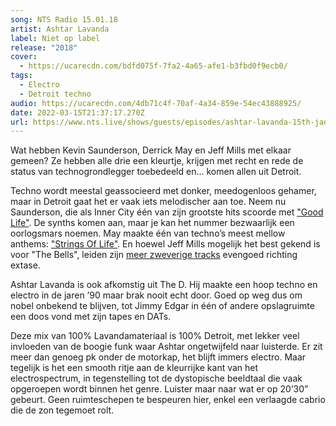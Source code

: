 ```yaml
---
song: NTS Radio 15.01.18
artist: Ashtar Lavanda
label: Niet op label
release: "2018"
cover:
  - https://ucarecdn.com/bdfd075f-7fa2-4a65-afe1-b3fbd0f9ecb0/
tags:
  - Electro
  - Detroit techno
audio: https://ucarecdn.com/4db71c4f-70af-4a34-859e-54ec43888925/
date: 2022-03-15T21:37:17.270Z
url: https://www.nts.live/shows/guests/episodes/ashtar-lavanda-15th-january-2018
---
```

Wat hebben Kevin Saunderson, Derrick May en Jeff Mills met elkaar gemeen? Ze hebben alle drie een kleurtje, krijgen met recht en rede de status van technogrondlegger toebedeeld en… komen allen uit Detroit.  

Techno wordt meestal geassocieerd met donker, meedogenloos gehamer, maar in Detroit gaat het er vaak iets melodischer aan toe. Neem nu Saunderson, die als Inner City één van zijn grootste hits scoorde met ["Good Life"](https://www.youtube.com/watch?v=KJxJxr9RlKM). De synths komen aan, maar je kan het nummer bezwaarlijk een oorlogsmars noemen. May maakte één van techno’s meest mellow anthems: ["Strings Of Life"](https://www.youtube.com/watch?v=rFQZndywOR4). En hoewel Jeff Mills mogelijk het best gekend is voor "The Bells", leiden zijn [meer zweverige tracks](https://www.youtube.com/watch?v=CRuAsP_T120) evengoed richting extase. 

Ashtar Lavanda is ook afkomstig uit The D. Hij maakte een hoop techno en electro in de jaren ’90 maar brak nooit echt door. Goed op weg dus om nobel onbekend te blijven, tot Jimmy Edgar in één of andere opslagruimte een doos vond met zijn tapes en DATs. 

Deze mix van 100% Lavandamateriaal is 100% Detroit, met lekker veel invloeden van de boogie funk waar Ashtar ongetwijfeld naar luisterde. Er zit meer dan genoeg pk onder de motorkap, het blijft immers electro. Maar tegelijk is het een smooth ritje aan de kleurrijke kant van het electrospectrum, in tegenstelling tot de dystopische beeldtaal die vaak opgeroepen wordt binnen het genre. Luister maar naar wat er op 20’30” gebeurt. Geen ruimteschepen te bespeuren hier, enkel een verlaagde cabrio die de zon tegemoet rolt.